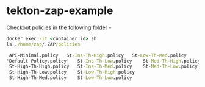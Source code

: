 # tekton-zap-example

Checkout policies in the following folder - 

```cmd
docker exec -it <container_id> sh
ls ./home/zap/.ZAP/policies

 API-Minimal.policy	  St-Ins-Th-High.policy   St-Low-Th-Med.policy
'Default Policy.policy'   St-Ins-Th-Low.policy	  St-Med-Th-High.policy
 St-High-Th-High.policy   St-Ins-Th-Med.policy	  St-Med-Th-Low.policy
 St-High-Th-Low.policy	  St-Low-Th-High.policy
 St-High-Th-Med.policy	  St-Low-Th-Low.policy
```
